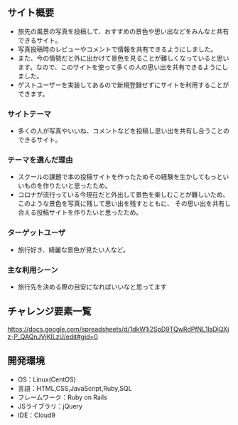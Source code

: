 ## サイト概要
- 旅先の風景の写真を投稿して、おすすめの景色や思い出などをみんなと共有できるサイト。
- 写真投稿時のレビューやコメントで情報を共有できるようにしました。
- また、今の情勢だと外に出かけて景色を見ることが難しくなっていると思います。なので、このサイトを使って多くの人の思い出を共有できるようにしました。
- ゲストユーザーを実装してあるので新規登録せずにサイトを利用することができます。

### サイトテーマ
- 多くの人が写真やいいね、コメントなどを投稿し思い出を共有し合うことのできるサイト。

### テーマを選んだ理由
- スクールの課題で本の投稿サイトを作ったためその経験を生かしてもっといいものを作りたいと思ったため。
- コロナが流行っている今現在だと外出して景色を楽しむことが難しいため、このような景色を写真に残して思い出を残すとともに、
その思い出を共有し合える投稿サイトを作りたいと思ったため。
### ターゲットユーザ
- 旅行好き、綺麗な景色が見たい人など。

### 主な利用シーン
- 旅行先を決める際の目安になればいいなと思ってます

## チャレンジ要素一覧
https://docs.google.com/spreadsheets/d/1dkW1i2SpD9TQwRdPfNL1laDiQXjz-P_QAQnJVjKlLzU/edit#gid=0

## 開発環境
- OS：Linux(CentOS)
- 言語：HTML,CSS,JavaScript,Ruby,SQL
- フレームワーク：Ruby on Rails
- JSライブラリ：jQuery
- IDE：Cloud9
